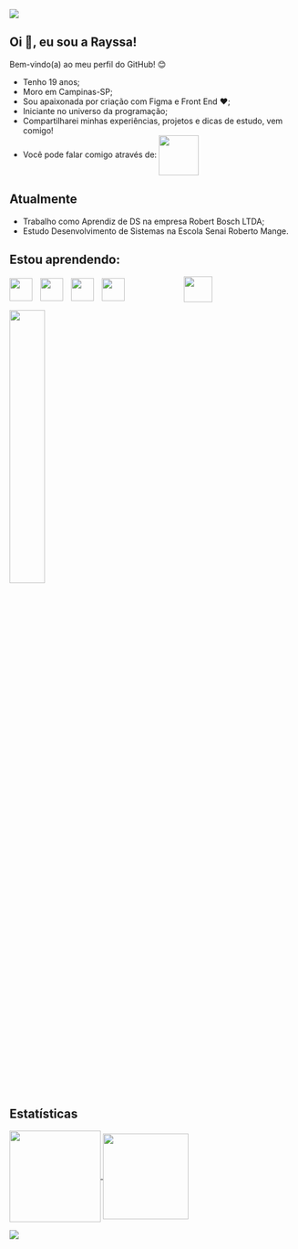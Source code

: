 <!--
**RAYsSA-Chaves/RAYsSA-Chaves** is a ✨ _special_ ✨ repository because its `README.md` (this file) appears on your GitHub profile.
-->

<img
  src="https://github.com/user-attachments/assets/6650f855-14fd-4307-986f-eecad9560349" 
/>

## Oi :wave:, eu sou a Rayssa!

Bem-vindo(a) ao meu perfil do GitHub! :blush:
* Tenho 19 anos;
* Moro em Campinas-SP;
* Sou apaixonada por criação com Figma e Front End :heart:;
* Iniciante no universo da programação;
* Compartilharei minhas experiências, projetos e dicas de estudo, vem comigo!
* Você pode falar comigo através de:
  <a href="rayssa.ccmelo@gmail.com">
    <img 
      width="70" 
      align="center"
      src="https://img.shields.io/badge/Gmail-D14836?style=for-the-badge&logo=gmail&logoColor=white"
    />
  </a>

## Atualmente
* Trabalho como Aprendiz de DS na empresa Robert Bosch LTDA;
* Estudo Desenvolvimento de Sistemas na Escola Senai Roberto Mange.

## Estou aprendendo:
<img
  width="40" 
  height="40"
  align="center" 
  style="padding-right: 10px;"
  src="https://cdn.jsdelivr.net/gh/devicons/devicon@latest/icons/git/git-original.svg"
/> 
<img 
  width="40" 
  height="40" 
  align="center" 
  style="padding-right: 10px;"
  src="https://cdn.jsdelivr.net/gh/devicons/devicon@latest/icons/html5/html5-original.svg" 
/> 
<img 
  width="40" 
  height="40" 
  align="center" 
  style="padding-right: 10px;"
  src="https://cdn.jsdelivr.net/gh/devicons/devicon@latest/icons/css3/css3-original.svg" 
/> 
<img 
  width="40" 
  height="40" 
  align="center" 
  style="padding-right: 100px;"
  src="https://cdn.jsdelivr.net/gh/devicons/devicon@latest/icons/javascript/javascript-original.svg" 
/> 
<img 
  width="50" 
  height="45" 
  align="center" 
  style="padding-right: 10px;"
  src="https://cdn.jsdelivr.net/gh/devicons/devicon@latest/icons/python/python-original.svg" 
/>

<img
  width="35%"
  src="https://github.com/user-attachments/assets/a3f5d1ab-8140-43c5-9e9f-87f02f32132d"
/>

## Estatísticas
<a href="https://github.com/RAYsSA-Chaves">
  <img 
    height="160" 
    align="center"
    src="https://github-readme-stats.vercel.app/api?username=RAYsSA-Chaves&show_icons=true&theme=radical&include_all_commits=true&count_private=true&locale=pt-br"
  />
  <img 
    height="150" 
    align="center"
    src="https://github-readme-stats.vercel.app/api/top-langs/?username=RAYsSA-Chaves&layout=compact&langs_count=7&theme=radical&custom_title=Tecnologias&locale=pt-br"
  /> 
</a>

<img
  src="https://github.com/user-attachments/assets/b4c42bcf-7d69-4a72-9137-c7f281eddd87"
/>

